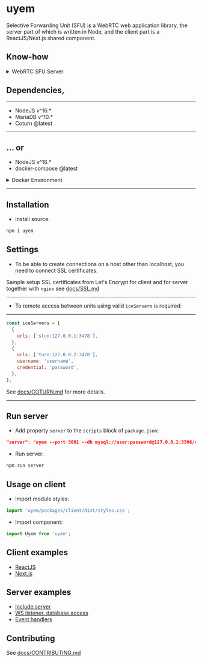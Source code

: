 # uyem

Selective Forwarding Unit (SFU) is a WebRTC web application library, the server part of which is written in Node, and the client part is a ReactJS/Next.js shared component.

## Know-how

<details>
  <summary>WebRTC SFU Server</summary>

![docs/images/sfu1.png](./docs/images/sfu1.png)

## </details>

## Dependencies,

---

- NodeJS v^16.\*
- MariaDB v^10.\*
- Coturn @latest

---

## ... or

- NodeJS v^16.\*
- docker-compose @latest

<details>
  <summary>Docker Environment</summary>
  
 ```sh
docker-compose up -d
```

- [docker-compose.ci.yml](./docker-compose.ci.yml) + [Coturn](https://github.com/coturn/coturn) + [Mariadb](https://mariadb.org/)
- [docker-compose.yml](./docker-compose.yml) + [PhpMyAdmin](https://www.phpmyadmin.net/)

![docs/images/DockerContainersDBTurn.png](./docs/images/DockerContainersDBTurn.png)

## </details>

---

## Installation

- Install source:

```sh
npm i uyem
```

## Settings

- To be able to create connections on a host other than localhost, you need to connect SSL certificates.

Sample setup SSL certificates from Let's Encrypt for client and for server together with `nginx` see [docs/SSL.md](./docs.SSL.md)

---

- To remote access between units using valid `iceServers` is required:

---

```javascript
const iceServers = [
  {
    urls: ['stun:127.0.0.1:3478'],
  },
  {
    urls: ['turn:127.0.0.2:3478'],
    username: 'username',
    credential: 'password',
  },
];
```

See [docs/COTURN.md](docs/COTURN.md) for more details.

---

## Run server

- Add property `server` to the `scripts` block of `package.json`:

```json
"server": "uyem --port 3001 --db mysql://user:password@127.0.0.1:3306/db_name",
```

- Run server:

```sh
npm run server
```

## Usage on client

- Import module styles:

```javascript
import 'uyem/packages/client/dist/styles.css';
```

- Import component:

```javascript
import Uyem from 'uyem';
```

## Client examples

- [ReactJS](examples/hello-world/src)
- [Next.js](examples/ssr-client/pages)

## Server examples

- [Include server](examples/server)
- [WS listener, database access](examples/server-ws)
- [Event handlers](examples/server-handlers)

## Contributing

See [docs/CONTRIBUTING.md](./docs/CONTRIBUTING.md)
